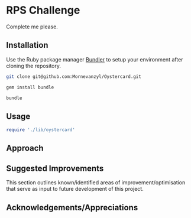 # RPS Challenge

Complete me please.

## Installation

Use the Ruby package manager [Bundler](https://bundler.io/) to setup your environment after cloning the repository.

```bash
git clone git@github.com:Mornevanzyl/Oystercard.git

gem install bundle

bundle
```

## Usage

```ruby
require './lib/oystercard'


```

## Approach


## Suggested Improvements
This section outlines known/identified areas of improvement/optimisation that serve as input to future development of this project.



##  Acknowledgements/Appreciations
